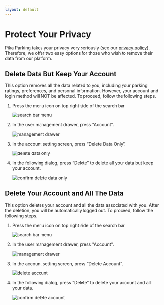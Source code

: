 ```yaml
---
layout: default
---
```


# Protect Your Privacy

Pika Parking takes your privacy very seriously (see our [privacy policy](./privacy_policy.md)). Therefore, we offer two easy options for those who wish to remove their data from our platform.

## Delete Data But Keep Your Account

This option removes all the data related to you, including your parking ratings, preferences, and personal information. However, your account and login method will NOT be affected. To proceed, follow the following steps.

1. Press the menu icon on top right side of the search bar

   ![search bar menu](assets/img/search_bar_menu.png)

2. In the user management drawer, press "Account".

   ![management drawer](assets/img/management_drawer.png)

3. In the account setting screen, press “Delete Data Only”.

   ![delete data only](assets/img/delete_data_only.png)

4. In the following dialog, press “Delete” to delete all your data but keep your account.

   ![confirm delete data only](assets/img/confirm_delete_data_only.png)

## Delete Your Account and All The Data

This option deletes your account and all the data associated with you. After the deletion, you will be automatically logged out. To proceed, follow the following steps.

1. Press the menu icon on top right side of the search bar

   ![search bar menu](assets/img/search_bar_menu.png)

2. In the user management drawer, press "Account".

   ![management drawer](assets/img/management_drawer.png)

3. In the account setting screen, press “Delete Account”.

   ![delete account](assets/img/delete_account.png)

4. In the following dialog, press “Delete” to delete your account and all your data.

   ![confirm delete account](assets/img/confirm_delete_account.png)

